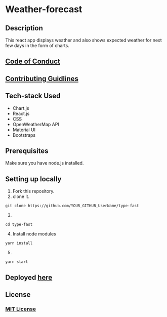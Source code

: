 # Weather-forecast

## Description
This react app displays weather and also shows expected weather for next few days in the form of charts.

## [Code of Conduct](https://github.com/MukulKolpe/type-fast/blob/main/CODE_OF_CONDUCT.md)

## [Contributing Guidlines](https://github.com/MukulKolpe/type-fast/blob/main/CONTRIBUTING.md)


## Tech-stack Used
- Chart.js
- React.js
- CSS
- OpenWeatherMap API
- Material UI
- Bootstraps


## Prerequisites

Make sure you have node.js installed.


## Setting up locally
1. Fork this repository.
2. clone it.
 ```
 git clone https://github.com/YOUR_GITHUB_UserName/type-fast
 ```
3. 
 ```
 cd type-fast
 ```
4. Install node modules
 ```
 yarn install
 ```
5. 
 ```
 yarn start
 ```
   

## Deployed [here](https://type-fast-bymukul.netlify.app/)

## License

### [MIT License](https://github.com/MukulKolpe/type-fast/blob/main/LICENSE)
